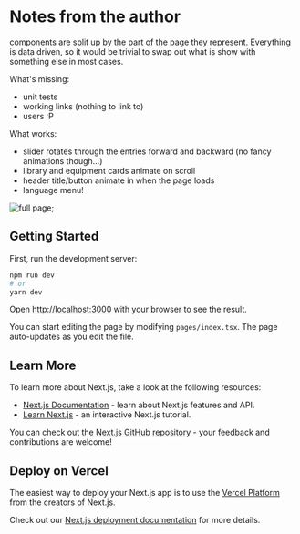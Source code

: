 # Notes from the author

components are split up by the part of the page they represent. Everything is data driven, so it would be trivial to swap out what is show with something else in most cases.

What's missing:
- unit tests
- working links (nothing to link to)
- users :P

What works:
- slider rotates through the entries forward and backward (no fancy animations though...)
- library and equipment cards animate on scroll
- header title/button animate in when the page loads
- language menu!

![full page](https://github.com/trevoratlas/ifit-fed/blob/fullpage.png?raw=true);

## Getting Started

First, run the development server:

```bash
npm run dev
# or
yarn dev
```

Open [http://localhost:3000](http://localhost:3000) with your browser to see the result.

You can start editing the page by modifying `pages/index.tsx`. The page auto-updates as you edit the file.

## Learn More

To learn more about Next.js, take a look at the following resources:

- [Next.js Documentation](https://nextjs.org/docs) - learn about Next.js features and API.
- [Learn Next.js](https://nextjs.org/learn) - an interactive Next.js tutorial.

You can check out [the Next.js GitHub repository](https://github.com/vercel/next.js/) - your feedback and contributions are welcome!

## Deploy on Vercel

The easiest way to deploy your Next.js app is to use the [Vercel Platform](https://vercel.com/import?utm_medium=default-template&filter=next.js&utm_source=create-next-app&utm_campaign=create-next-app-readme) from the creators of Next.js.

Check out our [Next.js deployment documentation](https://nextjs.org/docs/deployment) for more details.
